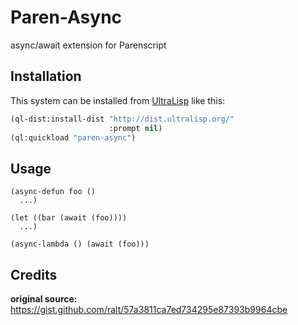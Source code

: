# Paren-Async

async/await extension for Parenscript

## Installation

This system can be installed from [UltraLisp](https://ultralisp.org/) like this:

```lisp
(ql-dist:install-dist "http://dist.ultralisp.org/"
                      :prompt nil)
(ql:quickload "paren-async")
```

## Usage

```common-lisp
(async-defun foo ()
  ...)

(let ((bar (await (foo))))
  ...)

(async-lambda () (await (foo)))
```

## Credits

**original source:** https://gist.github.com/ralt/57a3811ca7ed734295e87393b9964cbe
